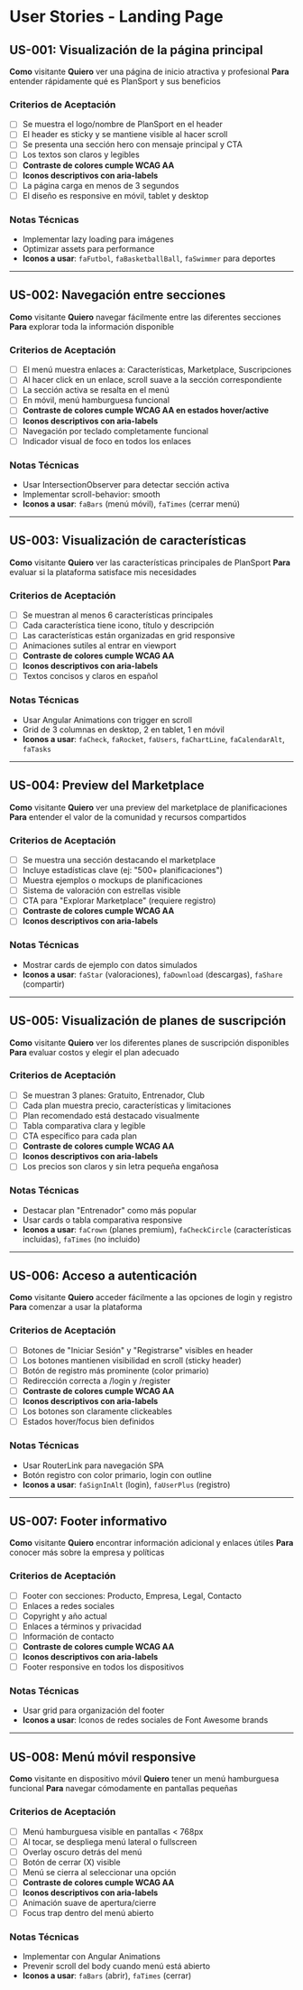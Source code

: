 # User Stories - Landing Page

## US-001: Visualización de la página principal
**Como** visitante
**Quiero** ver una página de inicio atractiva y profesional
**Para** entender rápidamente qué es PlanSport y sus beneficios

### Criterios de Aceptación
- [ ] Se muestra el logo/nombre de PlanSport en el header
- [ ] El header es sticky y se mantiene visible al hacer scroll
- [ ] Se presenta una sección hero con mensaje principal y CTA
- [ ] Los textos son claros y legibles
- [ ] **Contraste de colores cumple WCAG AA**
- [ ] **Iconos descriptivos con aria-labels**
- [ ] La página carga en menos de 3 segundos
- [ ] El diseño es responsive en móvil, tablet y desktop

### Notas Técnicas
- Implementar lazy loading para imágenes
- Optimizar assets para performance
- **Iconos a usar**: `faFutbol`, `faBasketballBall`, `faSwimmer` para deportes

---

## US-002: Navegación entre secciones
**Como** visitante
**Quiero** navegar fácilmente entre las diferentes secciones
**Para** explorar toda la información disponible

### Criterios de Aceptación
- [ ] El menú muestra enlaces a: Características, Marketplace, Suscripciones
- [ ] Al hacer click en un enlace, scroll suave a la sección correspondiente
- [ ] La sección activa se resalta en el menú
- [ ] En móvil, menú hamburguesa funcional
- [ ] **Contraste de colores cumple WCAG AA en estados hover/active**
- [ ] **Iconos descriptivos con aria-labels**
- [ ] Navegación por teclado completamente funcional
- [ ] Indicador visual de foco en todos los enlaces

### Notas Técnicas
- Usar IntersectionObserver para detectar sección activa
- Implementar scroll-behavior: smooth
- **Iconos a usar**: `faBars` (menú móvil), `faTimes` (cerrar menú)

---

## US-003: Visualización de características
**Como** visitante
**Quiero** ver las características principales de PlanSport
**Para** evaluar si la plataforma satisface mis necesidades

### Criterios de Aceptación
- [ ] Se muestran al menos 6 características principales
- [ ] Cada característica tiene icono, título y descripción
- [ ] Las características están organizadas en grid responsive
- [ ] Animaciones sutiles al entrar en viewport
- [ ] **Contraste de colores cumple WCAG AA**
- [ ] **Iconos descriptivos con aria-labels**
- [ ] Textos concisos y claros en español

### Notas Técnicas
- Usar Angular Animations con trigger en scroll
- Grid de 3 columnas en desktop, 2 en tablet, 1 en móvil
- **Iconos a usar**: `faCheck`, `faRocket`, `faUsers`, `faChartLine`, `faCalendarAlt`, `faTasks`

---

## US-004: Preview del Marketplace
**Como** visitante
**Quiero** ver una preview del marketplace de planificaciones
**Para** entender el valor de la comunidad y recursos compartidos

### Criterios de Aceptación
- [ ] Se muestra una sección destacando el marketplace
- [ ] Incluye estadísticas clave (ej: "500+ planificaciones")
- [ ] Muestra ejemplos o mockups de planificaciones
- [ ] Sistema de valoración con estrellas visible
- [ ] CTA para "Explorar Marketplace" (requiere registro)
- [ ] **Contraste de colores cumple WCAG AA**
- [ ] **Iconos descriptivos con aria-labels**

### Notas Técnicas
- Mostrar cards de ejemplo con datos simulados
- **Iconos a usar**: `faStar` (valoraciones), `faDownload` (descargas), `faShare` (compartir)

---

## US-005: Visualización de planes de suscripción
**Como** visitante
**Quiero** ver los diferentes planes de suscripción disponibles
**Para** evaluar costos y elegir el plan adecuado

### Criterios de Aceptación
- [ ] Se muestran 3 planes: Gratuito, Entrenador, Club
- [ ] Cada plan muestra precio, características y limitaciones
- [ ] Plan recomendado está destacado visualmente
- [ ] Tabla comparativa clara y legible
- [ ] CTA específico para cada plan
- [ ] **Contraste de colores cumple WCAG AA**
- [ ] **Iconos descriptivos con aria-labels**
- [ ] Los precios son claros y sin letra pequeña engañosa

### Notas Técnicas
- Destacar plan "Entrenador" como más popular
- Usar cards o tabla comparativa responsive
- **Iconos a usar**: `faCrown` (planes premium), `faCheckCircle` (características incluidas), `faTimes` (no incluido)

---

## US-006: Acceso a autenticación
**Como** visitante
**Quiero** acceder fácilmente a las opciones de login y registro
**Para** comenzar a usar la plataforma

### Criterios de Aceptación
- [ ] Botones de "Iniciar Sesión" y "Registrarse" visibles en header
- [ ] Los botones mantienen visibilidad en scroll (sticky header)
- [ ] Botón de registro más prominente (color primario)
- [ ] Redirección correcta a /login y /register
- [ ] **Contraste de colores cumple WCAG AA**
- [ ] **Iconos descriptivos con aria-labels**
- [ ] Los botones son claramente clickeables
- [ ] Estados hover/focus bien definidos

### Notas Técnicas
- Usar RouterLink para navegación SPA
- Botón registro con color primario, login con outline
- **Iconos a usar**: `faSignInAlt` (login), `faUserPlus` (registro)

---

## US-007: Footer informativo
**Como** visitante
**Quiero** encontrar información adicional y enlaces útiles
**Para** conocer más sobre la empresa y políticas

### Criterios de Aceptación
- [ ] Footer con secciones: Producto, Empresa, Legal, Contacto
- [ ] Enlaces a redes sociales
- [ ] Copyright y año actual
- [ ] Enlaces a términos y privacidad
- [ ] Información de contacto
- [ ] **Contraste de colores cumple WCAG AA**
- [ ] **Iconos descriptivos con aria-labels**
- [ ] Footer responsive en todos los dispositivos

### Notas Técnicas
- Usar grid para organización del footer
- **Iconos a usar**: Iconos de redes sociales de Font Awesome brands

---

## US-008: Menú móvil responsive
**Como** visitante en dispositivo móvil
**Quiero** tener un menú hamburguesa funcional
**Para** navegar cómodamente en pantallas pequeñas

### Criterios de Aceptación
- [ ] Menú hamburguesa visible en pantallas < 768px
- [ ] Al tocar, se despliega menú lateral o fullscreen
- [ ] Overlay oscuro detrás del menú
- [ ] Botón de cerrar (X) visible
- [ ] Menú se cierra al seleccionar una opción
- [ ] **Contraste de colores cumple WCAG AA**
- [ ] **Iconos descriptivos con aria-labels**
- [ ] Animación suave de apertura/cierre
- [ ] Focus trap dentro del menú abierto

### Notas Técnicas
- Implementar con Angular Animations
- Prevenir scroll del body cuando menú está abierto
- **Iconos a usar**: `faBars` (abrir), `faTimes` (cerrar)